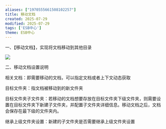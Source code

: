 ```yaml
---
aliases: ["1970555661508102257"]
title: 移动文档
created: 2025-07-29
modified: 2025-07-29
tags: ['ESB中心']
theme: ESB中心
---
```


一、【移动文档】，实现将文档移动到其他目录

![](https://myhelpdoc.oss-cn-heyuan.aliyuncs.com/mdimages/e120c0a8d94e6d11e523f098140769c9.jpg)

二、移动文档设置说明

相关文档：即需要移动的文档，可以指定文档或者上下文动态获取

目标文件夹：指文档被移动到的新文件夹

目标文件夹子文件夹：若移动的文档想要存放在目标文件夹下级文件夹，则需要设置在目标文件夹下新建子文件夹，并配置子文件夹详细信息。移动文档之后，文档会保存在最下级的文件夹内。

继承上级文件夹设置：新建的子文件夹是否需要继承上级文件夹设置

